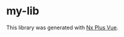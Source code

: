 # my-lib

This library was generated with [Nx Plus Vue](https://github.com/ZachJW34/nx-plus/tree/master/libs/vue).
